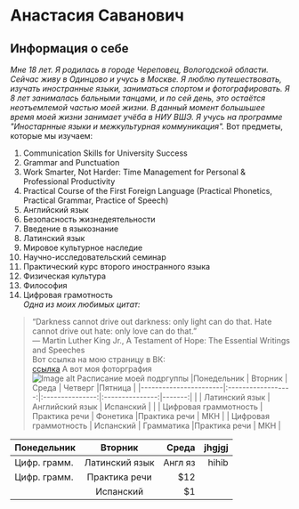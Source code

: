 # Анастасия Саванович
## Информация о себе

*Мне 18 лет. Я родилась в городе Череповец, Вологодской области. Сейчас живу в Одинцово и учусь в Москве. Я люблю путешествовать, изучать иностранные языки, заниматься спортом и фотографировать. Я 8 лет занималась бальными танцами, и по сей день, это остаётся неотъемлемой частью моей жизни. В данный момент большьшее время моей жизни занимает учёба в НИУ ВШЭ. Я учусь на программе "Иностарнные языки и межкультурная коммуникация".*
Вот предметы, которые мы изучаем:
1. Communication Skills for University Success 
2. Grammar and Punctuation 
3. Work Smarter, Not Harder: Time Management for Personal & Professional Productivity 
4. Practical Course of the First Foreign Language (Practical Phonetics, Practical Grammar, Practice of Speech)
5. Английский язык
6. Безопасность жизнедеятельности
7. Введение в языкознание
8. Латинский язык
9. Мировое культурное наследие
10. Научно-исследовательский семинар
11. Практический курс второго иностранного языка
12. Физическая культура
13. Философия
14. Цифровая грамотность  
*Одна из моих любимых цитат:*  
> “Darkness cannot drive out darkness: only light can do that. Hate cannot drive out hate: only love can do that.”  
> ― Martin Luther King Jr., A Testament of Hope: The Essential Writings and Speeches  
Вот ссылка на мою страницу в ВК:  
[ссылка](https://vk.com/id157005825) 
А вот моя фоторграфия  
![Image alt](https://github.com/nastyasavanovich/hw1/blob/master/DSC02262.JPG) 
Расписание моей подргуппы
|Понедельник            | Вторник            | Среда           | Четверг         |Пятница |
|-----------------------|:------------------:|:---------------:|:---------------:|-------:|
|                       | Латинский язык     | Английский язык | Испанский       |        |
| Цифровая граммотность | Практика речи      | Фонетика        |Практика речи    | МКН    |
| Цифровая граммотность | Испанский          | Грамматика      |Практика речи    | МКН    |

| Понедельник   | Вторник            | Среда  | jhgjgj |
| ------------- |:------------------:| -----: |-------:|
| Цифр. грамм.  | Латинский язык     | Англ яз|hihib   |
| Цифр. грамм.  | Практика речи      |   $12 |        |
|               | Испанский          |    $1 |        |

